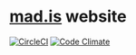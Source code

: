 # [mad.is](https://mad.is/) website

[![CircleCI](https://circleci.com/gh/madis/mad.is.svg?style=svg)](https://circleci.com/gh/madis/mad.is)
[![Code Climate](https://codeclimate.com/github/madis/mad.is/badges/gpa.svg)](https://codeclimate.com/github/madis/mad.is)

